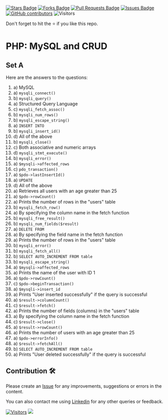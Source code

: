 <a href="https://github.com/drshahizan/learn-php/stargazers"><img src="https://img.shields.io/github/stars/drshahizan/learn-php" alt="Stars Badge"/></a>
<a href="https://github.com/drshahizan/learn-php/network/members"><img src="https://img.shields.io/github/forks/drshahizan/learn-php" alt="Forks Badge"/></a>
<a href="https://github.com/drshahizan/learn-php/pulls"><img src="https://img.shields.io/github/issues-pr/drshahizan/learn-php" alt="Pull Requests Badge"/></a>
<a href="https://github.com/drshahizan/learn-php/issues"><img src="https://img.shields.io/github/issues/drshahizan/learn-php" alt="Issues Badge"/></a>
<a href="https://github.com/drshahizan/learn-php/graphs/contributors"><img alt="GitHub contributors" src="https://img.shields.io/github/contributors/drshahizan/learn-php?color=2b9348"></a>
![Visitors](https://api.visitorbadge.io/api/visitors?path=https%3A%2F%2Fgithub.com%2Fdrshahizan%2Flearn-php&labelColor=%23d9e3f0&countColor=%23697689&style=flat)

Don't forget to hit the :star: if you like this repo.

# PHP: MySQL and CRUD

## Set A
Here are the answers to the questions:

1. a) MySQL
2. a) `mysqli_connect()`
3. b) `mysqli_query()`
4. a) Structured Query Language
5. c) `mysqli_fetch_assoc()`
6. b) `mysqli_num_rows()`
7. b) `mysqli_escape_string()`
8. a) `INSERT INTO`
9. b) `mysqli_insert_id()`
10. d) All of the above
11. b) `mysqli_close()`
12. c) Both associative and numeric arrays
13. d) `mysqli_stmt_execute()`
14. b) `mysqli_error()`
15. a) `$mysqli->affected_rows`
16. c) `pdo_transaction()`
17. a) `$pdo->lastInsertId()`
18. a) `UPDATE`
19. d) All of the above
20. a) Retrieves all users with an age greater than 25
21. a) `$pdo->rowCount()`
22. a) Prints the number of rows in the "users" table
23. b) `mysqli_fetch_row()`
24. a) By specifying the column name in the fetch function
25. b) `mysqli_free_result()`
26. b) `mysqli_num_fields($result)`
27. a) `DELETE FROM`
28. a) By specifying the field name in the fetch function
29. a) Prints the number of rows in the "users" table
30. b) `mysqli_error()`
31. b) `mysqli_fetch_all()`
32. b) `SELECT AUTO_INCREMENT FROM table`
33. b) `mysqli_escape_string()`
34. a) `$mysqli->affected_rows`
35. a) Prints the name of the user with ID 1
36. a) `$pdo->rowCount()`
37. c) `$pdo->beginTransaction()`
38. a) `$mysqli->insert_id`
39. a) Prints "User inserted successfully" if the query is successful
40. a) `$result->columnCount()`
41. c) `$result->fetch()`
42. a) Prints the number of fields (columns) in the "users" table
43. a) By specifying the column name in the fetch function
44. c) `$result->close()`
45. a) `$result->rowCount()`
46. a) Prints the number of users with an age greater than 25
47. a) `$pdo->errorInfo()`
48. a) `$result->fetchAll()`
49. b) `SELECT AUTO_INCREMENT FROM table`
50. a) Prints "User deleted successfully" if the query is successful

## Contribution 🛠️
Please create an [Issue](https://github.com/drshahizan/learn-php/issues) for any improvements, suggestions or errors in the content.

You can also contact me using [Linkedin](https://www.linkedin.com/in/drshahizan/) for any other queries or feedback.

[![Visitors](https://api.visitorbadge.io/api/visitors?path=https%3A%2F%2Fgithub.com%2Fdrshahizan&labelColor=%23697689&countColor=%23555555&style=plastic)](https://visitorbadge.io/status?path=https%3A%2F%2Fgithub.com%2Fdrshahizan)
![](https://hit.yhype.me/github/profile?user_id=81284918)


